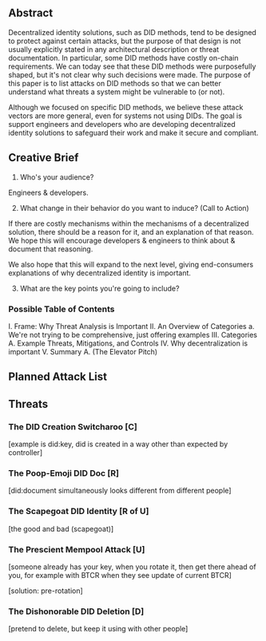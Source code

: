 ## Abstract

Decentralized identity solutions, such as DID methods, tend to be designed to protect against certain attacks, but the purpose of that design is not usually explicitly stated in any architectural description or threat documentation. In particular, some DID methods have costly on-chain requirements. We can today see that these DID methods were purposefully shaped, but it's not clear why such decisions were made. The purpose of this paper is to list attacks on DID methods so that we can better understand what threats a system might be vulnerable to (or not).

Although we focused on specific DID methods, we believe these attack vectors are more general, even for systems not using DIDs. The goal is support engineers and developers who are developing decentralized identity solutions to safeguard their work and make it secure and compliant.

## Creative Brief

1. Who's your audience?

Engineers & developers.

2. What change in their behavior do you want to induce? (Call to Action)

If there are costly mechanisms within the mechanisms of a decentralized solution, there should be a reason for it, and an explanation of that reason. We hope this will encourage developers & engineers to think about & document that reasoning.

We also hope that this will expand to the next level, giving end-consumers explanations of why decentralized identity is important.

3. What are the key points you're going to include?

### Possible Table of Contents

I. Frame: Why Threat Analysis is Important
II. An Overview of Categories
   a. We're not trying to be comprehensive, just offering examples
III. Categories
   A. Example Threats, Mitigations, and Controls
IV. Why decentralization is important
V. Summary
   A. (The Elevator Pitch)
   
## Planned Attack List

## Threats

### The DID Creation Switcharoo [C]

[example is did:key, did is created in a way other than expected by controller]

### The Poop-Emoji DID Doc [R]

[did:document simultaneously looks different from different people]

### The Scapegoat DID Identity [R of U]

[the good and bad (scapegoat)]

### The Prescient Mempool Attack [U]

[someone already has your key, when you rotate it, then get there ahead of you, for example with BTCR when they see update of current BTCR]

[solution: pre-rotation]

### The Dishonorable DID Deletion [D]

[pretend to delete, but keep it using with other people]

